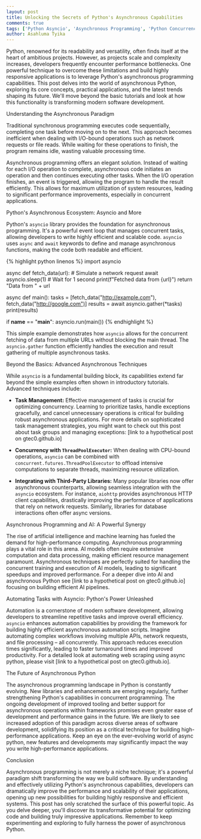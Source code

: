 ```yaml
---
layout: post
title: Unlocking the Secrets of Python's Asynchronous Capabilities
comments: true
tags: ['Python Asyncio', 'Asynchronous Programming', 'Python Concurrency', 'Python Performance']
author: Asahluma Tyika
---
```


Python, renowned for its readability and versatility, often finds itself at the heart of ambitious projects.  However, as projects scale and complexity increases, developers frequently encounter performance bottlenecks.  One powerful technique to overcome these limitations and build highly responsive applications is to leverage Python's asynchronous programming capabilities.  This post delves into the world of asynchronous Python, exploring its core concepts, practical applications, and the latest trends shaping its future.  We'll move beyond the basic tutorials and look at how this functionality is transforming modern software development.


Understanding the Asynchronous Paradigm

Traditional synchronous programming executes code sequentially, completing one task before moving on to the next. This approach becomes inefficient when dealing with I/O-bound operations such as network requests or file reads.  While waiting for these operations to finish, the program remains idle, wasting valuable processing time.

Asynchronous programming offers an elegant solution.  Instead of waiting for each I/O operation to complete, asynchronous code initiates an operation and then continues executing other tasks.  When the I/O operation finishes, an event is triggered, allowing the program to handle the result efficiently. This allows for maximum utilization of system resources, leading to significant performance improvements, especially in concurrent applications.


Python's Asynchronous Ecosystem: Asyncio and More

Python's `asyncio` library provides the foundation for asynchronous programming. It's a powerful event loop that manages concurrent tasks, allowing developers to write highly efficient and scalable code.  `asyncio` uses `async` and `await` keywords to define and manage asynchronous functions, making the code both readable and efficient.

{% highlight python linenos %}
import asyncio

async def fetch_data(url):
    # Simulate a network request
    await asyncio.sleep(1)  # Wait for 1 second
    print(f"Fetched data from {url}")
    return "Data from " + url


async def main():
    tasks = [fetch_data("http://example.com"), fetch_data("http://google.com")]
    results = await asyncio.gather(*tasks)
    print(results)


if __name__ == "__main__":
    asyncio.run(main())
{% endhighlight %}

This simple example demonstrates how `asyncio` allows for the concurrent fetching of data from multiple URLs without blocking the main thread.  The `asyncio.gather` function efficiently handles the execution and result gathering of multiple asynchronous tasks.


Beyond the Basics: Advanced Asynchronous Techniques

While `asyncio` is a fundamental building block, its capabilities extend far beyond the simple examples often shown in introductory tutorials.  Advanced techniques include:

* **Task Management:**  Effective management of tasks is crucial for optimizing concurrency.  Learning to prioritize tasks, handle exceptions gracefully, and cancel unnecessary operations is critical for building robust asynchronous applications.  For more details on sophisticated task management strategies, you might want to check out this post about task groups and managing exceptions: [link to a hypothetical post on gtec0.github.io]

* **Concurrency with `ThreadPoolExecutor`:** When dealing with CPU-bound operations, `asyncio` can be combined with `concurrent.futures.ThreadPoolExecutor` to offload intensive computations to separate threads, maximizing resource utilization.

* **Integrating with Third-Party Libraries:**  Many popular libraries now offer asynchronous counterparts, allowing seamless integration with the `asyncio` ecosystem.  For instance, `aiohttp` provides asynchronous HTTP client capabilities, drastically improving the performance of applications that rely on network requests.  Similarly, libraries for database interactions often offer async versions.


Asynchronous Programming and AI: A Powerful Synergy

The rise of artificial intelligence and machine learning has fueled the demand for high-performance computing.  Asynchronous programming plays a vital role in this arena.  AI models often require extensive computation and data processing, making efficient resource management paramount.  Asynchronous techniques are perfectly suited for handling the concurrent training and execution of AI models, leading to significant speedups and improved performance.   For a deeper dive into AI and asynchronous Python see [link to a hypothetical post on gtec0.github.io] focusing on building efficient AI pipelines.


Automating Tasks with Asyncio: Python's Power Unleashed

Automation is a cornerstone of modern software development, allowing developers to streamline repetitive tasks and improve overall efficiency.  `asyncio` enhances automation capabilities by providing the framework for building highly efficient asynchronous automation scripts.  Imagine automating complex workflows involving multiple APIs, network requests, and file processing – all concurrently.  This approach reduces execution times significantly, leading to faster turnaround times and improved productivity. For a detailed look at automating web scraping using async python, please visit [link to a hypothetical post on gtec0.github.io].


The Future of Asynchronous Python

The asynchronous programming landscape in Python is constantly evolving.  New libraries and enhancements are emerging regularly, further strengthening Python's capabilities in concurrent programming. The ongoing development of improved tooling and better support for asynchronous operations within frameworks promises even greater ease of development and performance gains in the future.  We are likely to see increased adoption of this paradigm across diverse areas of software development, solidifying its position as a critical technique for building high-performance applications.  Keep an eye on the ever-evolving world of async python, new features and developments may significantly impact the way you write high-performance applications.


Conclusion

Asynchronous programming is not merely a niche technique; it's a powerful paradigm shift transforming the way we build software.  By understanding and effectively utilizing Python's asynchronous capabilities, developers can dramatically improve the performance and scalability of their applications, opening up new possibilities for building highly responsive and efficient systems.  This post has only scratched the surface of this powerful topic. As you delve deeper, you'll discover its transformative potential for optimizing code and building truly impressive applications.  Remember to keep experimenting and exploring to fully harness the power of asynchronous Python.
